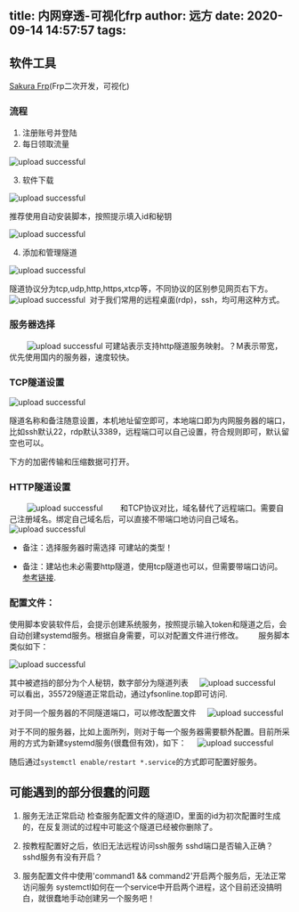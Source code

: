 title: 内网穿透-可视化frp
author: 远方
date: 2020-09-14 14:57:57
tags:
---
## 软件工具
[Sakura Frp](https://www.natfrp.com/)(Frp二次开发，可视化)
### 流程
1. 注册账号并登陆
2. 每日领取流量

![upload successful](/images/pasted-14.png)

3. 软件下载

![upload successful](/images/pasted-15.png)

推荐使用自动安装脚本，按照提示填入id和秘钥

![upload successful](/images/pasted-16.png)

4. 添加和管理隧道

![upload successful](/images/pasted-17.png)
    
隧道协议分为tcp,udp,http,https,xtcp等，不同协议的区别参见网页右下方。
    
  ![upload successful](/images/pasted-19.png)
  对于我们常用的远程桌面(rdp)，ssh，均可用这种方式。
    	 
 ### 服务器选择
         
![upload successful](/images/pasted-20.png)	
可建站表示支持http隧道服务映射。？M表示带宽，优先使用国内的服务器，速度较快。
        
### TCP隧道设置
        
![upload successful](/images/pasted-21.png)
      
隧道名称和备注随意设置，本机地址留空即可，本地端口即为内网服务器的端口，比如ssh默认22，rdp默认3389，远程端口可以自己设置，符合规则即可，默认留空也可以。

下方的加密传输和压缩数据可打开。
        
### HTTP隧道设置
        
![upload successful](/images/pasted-22.png)
        和TCP协议对比，域名替代了远程端口。需要自己注册域名。绑定自己域名后，可以直接不带端口地访问自己域名。
        
![upload successful](/images/pasted-23.png)

* 备注：选择服务器时需选择 可建站的类型！

* 备注：建站也未必需要http隧道，使用tcp隧道也可以，但需要带端口访问。 [参考链接](https://gitproxy.qianqu.me/wiki/#/panel/faq?id=%e5%ae%9e%e5%90%8d%e8%ae%a4%e8%af%81%e5%88%b0%e5%ba%95%e5%8f%af%e4%bb%a5%e5%81%9a%e4%bb%80%e4%b9%88). 
          
### 配置文件：
使用脚本安装软件后，会提示创建系统服务，按照提示输入token和隧道之后，会自动创建systemd服务。根据自身需要，可以对配置文件进行修改。
       
服务脚本类似如下：

![upload successful](/images/pasted-24.png)

其中被遮挡的部分为个人秘钥，数字部分为隧道列表
    
![upload successful](/images/pasted-25.png)
    
可以看出，355729隧道正常启动，通过yfsonline.top即可访问.
    
对于同一个服务器的不同隧道端口，可以修改配置文件
    
![upload successful](/images/pasted-26.png)
    
对于不同的服务器，比如上面所列，则对于每一个服务器需要额外配置。目前所采用的方式为新建systemd服务(很蠢但有效)，如下：
    
![upload successful](/images/pasted-27.png)
    
随后通过`systemctl enable/restart *.service`的方式即可配置好服务。

## 可能遇到的部分很蠢的问题

1. 服务无法正常启动
检查服务配置文件的隧道ID，里面的id为初次配置时生成的，在反复测试的过程中可能这个隧道已经被你删除了。

2. 按教程配置好之后，依旧无法远程访问ssh服务
sshd端口是否输入正确？ sshd服务有没有开启？

3. 服务配置文件中使用'command1 && command2'开启两个服务后，无法正常访问服务
systemctl如何在一个service中开启两个进程，这个目前还没搞明白，就很蠢地手动创建另一个服务吧！
